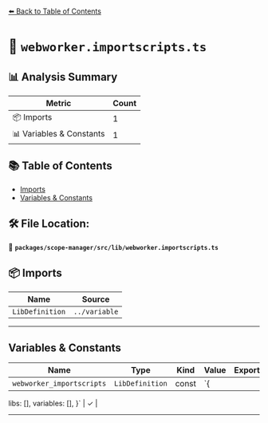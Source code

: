 [⬅️ Back to Table of Contents](../../../../index.md)

# 📄 `webworker.importscripts.ts`

## 📊 Analysis Summary

| Metric | Count |
|--------|-------|
| 📦 Imports | 1 |
| 📊 Variables & Constants | 1 |

## 📚 Table of Contents

- [Imports](#imports)
- [Variables & Constants](#variables-constants)

## 🛠️ File Location:
📂 **`packages/scope-manager/src/lib/webworker.importscripts.ts`**

## 📦 Imports

| Name | Source |
|------|--------|
| `LibDefinition` | `../variable` |


---

## Variables & Constants

| Name | Type | Kind | Value | Exported |
|------|------|------|-------|----------|
| `webworker_importscripts` | `LibDefinition` | const | `{
  libs: [],
  variables: [],
}` | ✓ |


---